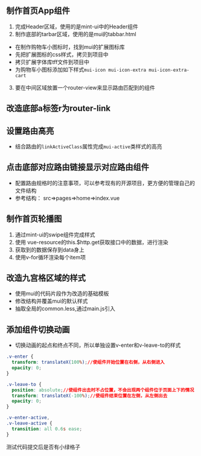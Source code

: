 ## 制作首页App组件

1. 完成Header区域，使用的是mint-ui中的Header组件
2. 制作底部的tarbar区域，使用的是mui的tabbar.html
 + 在制作购物车小图标时，找到mui的扩展图标库
 + 先把扩展图标的css样式，拷贝到项目中
 + 拷贝扩展字体库tff文件到项目中
 + 为购物车小图标添加如下样式`mui-icon mui-icon-extra mui-icon-extra-cart`
3. 要在中间区域放置一个router-view来显示路由匹配到的组件

## 改造底部a标签r为router-link

## 设置路由高亮
- 结合路由的`linkActiveClass`属性完成`mui-active`类样式的高亮

## 点击底部对应路由链接显示对应路由组件
- 配置路由规格时的注意事项，可以参考现有的开源项目，更方便的管理自己的文件结构
- 参考结构：
src=>pages=>home=>index.vue

## 制作首页轮播图
1. 通过mint-ui的swipe组件完成样式
2. 使用 vue-resource的this.$http.get获取接口中的数据，进行渲染
3. 获取到的数据保存到data身上
4. 使用v-for循环渲染每个item项

## 改造九宫格区域的样式
- 使用mui的代码片段作为改造的基础模板
- 修改结构并覆盖mui的默认样式
- 抽取全局的common.less,通过main.js引入

## 添加组件切换动画
- 切换动画的起点和终点不同，所以单独设置v-enter和v-leave-to的样式
```css
.v-enter {
  transform: translateX(100%);//使组件开始位置在右侧，从右侧进入
  opacity: 0;
}

.v-leave-to {
  position: absolute;//使组件出去时不占位置，不会出现两个组件位于页面上下的情况
  transform: translateX(-100%);//使组件结束位置在左侧，从左侧出去
  opacity: 0;
}

.v-enter-active,
.v-leave-active {
  transition: all 0.6s ease;
}
```



测试代码提交后是否有小绿格子
